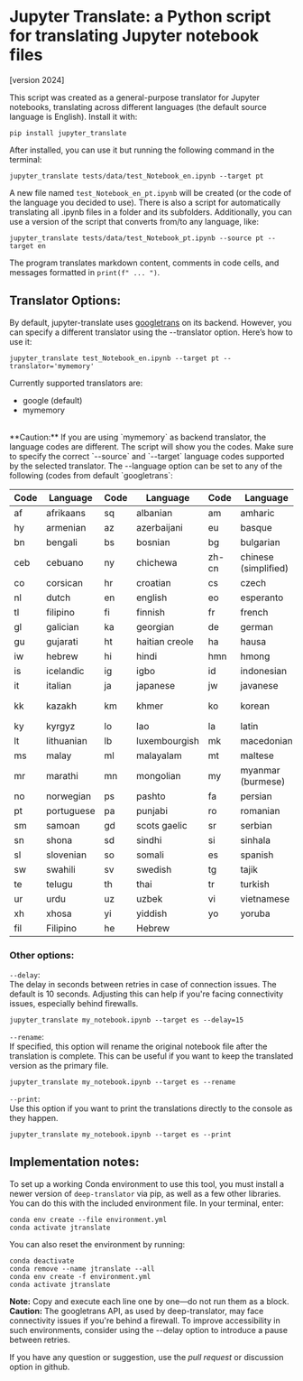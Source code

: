 # Jupyter Translate: a Python script for translating Jupyter notebook files

[version 2024]

This script was created as a general-purpose translator for Jupyter notebooks, translating across different languages (the default source language is English). Install it with:
```
pip install jupyter_translate
```

After installed, you can use it but running the following command in the terminal:

```
jupyter_translate tests/data/test_Notebook_en.ipynb --target pt
```
A new file named `test_Notebook_en_pt.ipynb` will be created (or the code of the language you decided to use). There is also a script for automatically translating all .ipynb files in a folder and its subfolders. Additionally, you can use a version of the script that converts from/to any language, like:
```
jupyter_translate tests/data/test_Notebook_pt.ipynb --source pt --target en
```
The program translates markdown content, comments in code cells, and messages formatted in  `print(f" ... ")`. 

## Translator Options:

By default, jupyter-translate uses [googletrans](https://py-googletrans.readthedocs.io/en/latest/) on its backend. However, you can specify a different translator using the --translator option. Here’s how to use it:

```
jupyter_translate test_Notebook_en.ipynb --target pt --translator='mymemory'
```
Currently supported translators are:
* google (default)
* mymemory
 <br> 
**Caution:** If you are using `mymemory` as backend translator, the language codes are different. The script will show you the codes. Make sure to specify the correct `--source` and `--target` language codes supported by the selected translator. The --language option can be set to any of the following (codes from default `googletrans`:

| Code   | Language              | Code   | Language               | Code   | Language             | Code   | Language          |
|--------|-----------------------|--------|------------------------|--------|----------------------|--------|-------------------|
| af     | afrikaans              | sq     | albanian               | am     | amharic              | ar     | arabic            |
| hy     | armenian               | az     | azerbaijani            | eu     | basque               | be     | belarusian        |
| bn     | bengali                | bs     | bosnian                | bg     | bulgarian            | ca     | catalan           |
| ceb    | cebuano                | ny     | chichewa               | zh-cn  | chinese (simplified) | zh-tw  | chinese (traditional) |
| co     | corsican               | hr     | croatian               | cs     | czech                | da     | danish            |
| nl     | dutch                  | en     | english                | eo     | esperanto            | et     | estonian          |
| tl     | filipino               | fi     | finnish                | fr     | french               | fy     | frisian           |
| gl     | galician               | ka     | georgian               | de     | german               | el     | greek             |
| gu     | gujarati               | ht     | haitian creole         | ha     | hausa                | haw    | hawaiian          |
| iw     | hebrew                 | hi     | hindi                  | hmn    | hmong                | hu     | hungarian         |
| is     | icelandic              | ig     | igbo                   | id     | indonesian           | ga     | irish             |
| it     | italian                | ja     | japanese               | jw     | javanese             | kn     | kannada           |
| kk     | kazakh                 | km     | khmer                  | ko     | korean               | ku     | kurdish (kurmanji)|
| ky     | kyrgyz                 | lo     | lao                    | la     | latin                | lv     | latvian           |
| lt     | lithuanian             | lb     | luxembourgish          | mk     | macedonian           | mg     | malagasy          |
| ms     | malay                  | ml     | malayalam              | mt     | maltese              | mi     | maori             |
| mr     | marathi                | mn     | mongolian              | my     | myanmar (burmese)    | ne     | nepali            |
| no     | norwegian              | ps     | pashto                 | fa     | persian              | pl     | polish            |
| pt     | portuguese             | pa     | punjabi                | ro     | romanian             | ru     | russian           |
| sm     | samoan                 | gd     | scots gaelic           | sr     | serbian              | st     | sesotho           |
| sn     | shona                  | sd     | sindhi                 | si     | sinhala              | sk     | slovak            |
| sl     | slovenian              | so     | somali                 | es     | spanish              | su     | sundanese         |
| sw     | swahili                | sv     | swedish                | tg     | tajik                | ta     | tamil             |
| te     | telugu                 | th     | thai                   | tr     | turkish              | uk     | ukrainian         |
| ur     | urdu                   | uz     | uzbek                  | vi     | vietnamese           | cy     | welsh             |
| xh     | xhosa                  | yi     | yiddish                | yo     | yoruba               | zu     | zulu              |
| fil    | Filipino               | he     | Hebrew                 |        |                      |        |                   |

### Other options:

`--delay`:<br>
The delay in seconds between retries in case of connection issues. The default is 10 seconds. Adjusting this can help if you're facing connectivity issues, especially behind firewalls.
```
jupyter_translate my_notebook.ipynb --target es --delay=15
```

`--rename`:<br>
If specified, this option will rename the original notebook file after the translation is complete. This can be useful if you want to keep the translated version as the primary file.
```
jupyter_translate my_notebook.ipynb --target es --rename
```
`--print`:<br>
Use this option if you want to print the translations directly to the console as they happen.
```
jupyter_translate my_notebook.ipynb --target es --print
```

## Implementation notes:

To set up a working Conda environment to use this tool, you must install a newer version of `deep-translator` via pip, as well as a few other libraries. You can do this with the included environment file. In your terminal, enter:
```
conda env create --file environment.yml
conda activate jtranslate
```

You can also reset the environment by running:
```
conda deactivate
conda remove --name jtranslate --all
conda env create -f environment.yml
conda activate jtranslate
```


**Note:** Copy and execute each line one by one—do not run them as a block. **Caution:** The googletrans API, as used by deep-translator, may face connectivity issues if you're behind a firewall. To improve accessibility in such environments, consider using the --delay option to introduce a pause between retries.

If you have any question or suggestion, use the *pull request* or discussion option in github.
